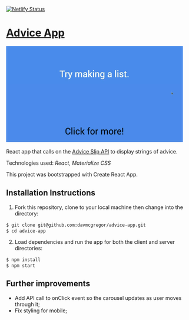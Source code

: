 [![Netlify Status](https://api.netlify.com/api/v1/badges/1e392cad-842b-4e1e-bb6e-8d88ff62d1d2/deploy-status)](https://app.netlify.com/sites/heuristic-banach-184612/deploys)

# [Advice App](https://heuristic-banach-184612.netlify.app/)

![advice-app](advice-app.gif)

React app that calls on the [Advice Slip API](https://api.adviceslip.com/) to display strings of advice.

Technologies used: *React, Materialize CSS*

This project was bootstrapped with Create React App.

## Installation Instructions

1. Fork this repository, clone to your local machine then change into the directory:
```
$ git clone git@github.com:davmcgregor/advice-app.git
$ cd advice-app
```
2. Load dependencies and run the app for both the client and server directories:
```
$ npm install
$ npm start
```

## Further improvements

* Add API call to onClick event so the carousel updates as user moves through it;
* Fix styling for mobile;
